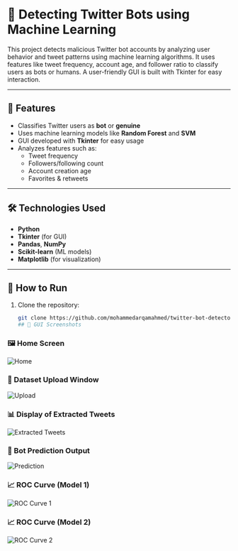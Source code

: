 # 🤖 Detecting Twitter Bots using Machine Learning

This project detects malicious Twitter bot accounts by analyzing user behavior and tweet patterns using machine learning algorithms. It uses features like tweet frequency, account age, and follower ratio to classify users as bots or humans. A user-friendly GUI is built with Tkinter for easy interaction.

---

## 📌 Features

- Classifies Twitter users as **bot** or **genuine**
- Uses machine learning models like **Random Forest** and **SVM**
- GUI developed with **Tkinter** for easy usage
- Analyzes features such as:
  - Tweet frequency
  - Followers/following count
  - Account creation age
  - Favorites & retweets

---

## 🛠️ Technologies Used

- **Python**
- **Tkinter** (for GUI)
- **Pandas**, **NumPy**
- **Scikit-learn** (ML models)
- **Matplotlib** (for visualization)

---

## 🚀 How to Run

1. Clone the repository:
   ```bash
   git clone https://github.com/mohammedarqamahmed/twitter-bot-detector.git
   ## 🧠 GUI Screenshots

### 🖼️ Home Screen
![Home](docs/output1.png)

### 📂 Dataset Upload Window
![Upload](docs/output2.png)

### 📊 Display of Extracted Tweets
![Extracted Tweets](docs/output3.png)

### 🤖 Bot Prediction Output
![Prediction](docs/output.4.png)

### 📈 ROC Curve (Model 1)
![ROC Curve 1](docs/output5.png)

### 📈 ROC Curve (Model 2)
![ROC Curve 2](docs/output.6.png)


